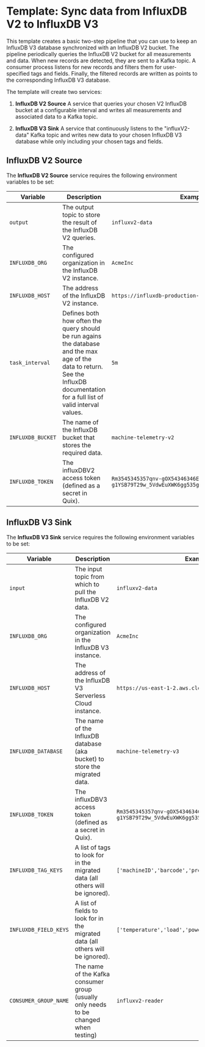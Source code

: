 # Template: Sync data from InfluxDB V2 to InfluxDB V3 

This template creates a basic two-step pipeline that you can use to keep an InfluxDB V3 database synchronized with an InfluxDB V2 bucket. The pipeline periodically queries the InfluxDB V2 bucket for all measurements and data. When new records are detected, they are sent to a Kafka topic. A consumer process listens for new records and filters them for user-specified tags and fields. Finally, the filtered records are written as points to the corresponding InfluxDB V3 database.

The template will create two services:

1. **InfluxDB V2 Source**
A service that queries your chosen V2 InfluxDB bucket at a configurable interval and writes all measurements and associated data to a Kafka topic.

2. **InfluxDB V3 Sink**
 A service that continuously listens to the "influxV2-data" Kafka topic and writes new data to your chosen InfluxDB V3 database while only including your chosen tags and fields.



## InfluxDB V2 Source

The **InfluxDB V2 Source** service requires the following environment variables to be set:

| Variable   |      Description      |  Example |
|----------|---------------------------------------|------|
| `output` |  The output topic to store the result of the InfluxDB V2 queries. | `influxv2-data` |
| `INFLUXDB_ORG` |   The configured organization in the InfluxDB V2 instance. |  `AcmeInc` |
| `INFLUXDB_HOST` | The address of the InfluxDB V2 instance. | `https://influxdb-production-v2.up.railway.app` |
| `task_interval` | Defines both how often the query should be run agains the database and the max age of the data to return. See the InfluxDB documentation for a full list of valid interval values. |    `5m` |
| `INFLUXDB_BUCKET` | The name of the InfluxDB bucket that stores the required data.  |    `machine-telemetry-v2` |
| `INFLUXDB_TOKEN` | The influxDBV2 access token (defined as a secret in Quix). |   `Rm3545345357qnv-gOX54346346EHr-g1YSB79T29w_5VdwEuXWK6gg535g34232yDX_VAYfA33RFd4Xw==` |




## InfluxDB V3 Sink

The **InfluxDB V3 Sink** service requires the following environment variables to be set:

| Variable   |      Description      |  Example |
|----------|---------------------------------------|------|
| `input`          |  The input topic from which to pull the  InfluxDB V2 data.  | `influxv2-data` |
| `INFLUXDB_ORG`   |  The configured organization in the InfluxDB V3 instance.      | `AcmeInc` |
| `INFLUXDB_HOST`  | The address of the InfluxDB V3 Serverless Cloud instance.  | `https://us-east-1-2.aws.cloud2.influxdata.com` |
| `INFLUXDB_DATABASE` | The name of the InfluxDB database (aka bucket) to store the migrated data. |  `machine-telemetry-v3` |
| `INFLUXDB_TOKEN` | The influxDBV3 access token (defined as a secret in Quix).  |   `Rm3545345357qnv-gOX54346346EHr-g1YSB79T29w_5VdwEuXWK6gg535g34232yDX_VAYfA33RFd4Xw==` |
| `INFLUXDB_TAG_KEYS` | A list of tags to look for in the migrated data (all others will be ignored). |  `['machineID','barcode','provider']` |
| `INFLUXDB_FIELD_KEYS` | A list of fields to look for in the migrated data (all others will be ignored).  |  `['temperature','load','power','vibration']` |
| `CONSUMER_GROUP_NAME` | The name of the Kafka consumer group (usually only needs to be changed when testing) | `influxv2-reader` |

